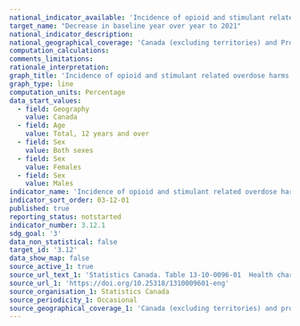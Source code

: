```yaml
---
national_indicator_available: 'Incidence of opioid and stimulant related overdose harms per 100,000 population'
target_name: "Decrease in baseline year over year to 2021"
national_indicator_description:
national_geographical_coverage: 'Canada (excluding territories) and Provinces' 
computation_calculations:
comments_limitations:
rationale_interpretation:
graph_title: 'Incidence of opioid and stimulant related overdose harms per 100,000 population'
graph_type: line
computation_units: Percentage
data_start_values:
  - field: Geography
    value: Canada
  - field: Age
    value: Total, 12 years and over
  - field: Sex
    value: Both sexes
  - field: Sex
    value: Females
  - field: Sex
    value: Males
indicator_name: 'Incidence of opioid and stimulant related overdose harms per 100,000 population'
indicator_sort_order: 03-12-01
published: true
reporting_status: notstarted
indicator_number: 3.12.1
sdg_goal: '3'
data_non_statistical: false
target_id: '3.12'
data_show_map: false
source_active_1: true
source_url_text_1: 'Statistics Canada. Table 13-10-0096-01  Health characteristics, annual estimates'
source_url_1: 'https://doi.org/10.25318/1310009601-eng'
source_organisation_1: Statistics Canada
source_periodicity_1: Occasional
source_geographical_coverage_1: 'Canada (excluding territories) and provinces'
---
```

